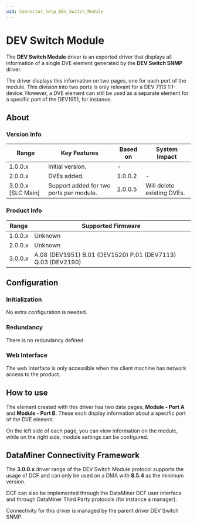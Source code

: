 ```yaml
---
uid: Connector_help_DEV_Switch_Module
---
```


# DEV Switch Module

The **DEV Switch Module** driver is an exported driver that displays all information of a single DVE element generated by the **DEV Switch SNMP** driver.

The driver displays this information on two pages, one for each port of the module. This division into two ports is only relevant for a DEV 7113 1:1-device. However, a DVE element can still be used as a separate element for a specific port of the DEV1951, for instance.

## About

### Version Info

| **Range**            | **Key Features**                        | **Based on** | **System Impact**          |
|----------------------|-----------------------------------------|--------------|----------------------------|
| 1.0.0.x              | Initial version.                        | \-           |                            |
| 2.0.0.x              | DVEs added.                             | 1.0.0.2      | \-                         |
| 3.0.0.x \[SLC Main\] | Support added for two ports per module. | 2.0.0.5      | Will delete existing DVEs. |

### Product Info

| **Range** | **Supported Firmware**                                      |
|-----------|-------------------------------------------------------------|
| 1.0.0.x   | Unknown                                                     |
| 2.0.0.x   | Unknown                                                     |
| 3.0.0.x   | A.08 (DEV1951) B.01 (DEV1520) P.01 (DEV7113) Q.03 (DEV2190) |

## Configuration

### Initialization

No extra configuration is needed.

### Redundancy

There is no redundancy defined.

### Web Interface

The web interface is only accessible when the client machine has network access to the product.

## How to use

The element created with this driver has two data pages, **Module - Port A** and **Module - Port B**. These each display information about a specific port of the DVE element.

On the left side of each page, you can view information on the module, while on the right side, module settings can be configured.

## DataMiner Connectivity Framework

The **3.0.0.x** driver range of the DEV Switch Module protocol supports the usage of DCF and can only be used on a DMA with **8.5.4** as the minimum version.

DCF can also be implemented through the DataMiner DCF user interface and through DataMiner Third Party protocols (for instance a manager).

Connectivity for this driver is managed by the parent driver DEV Switch SNMP.
